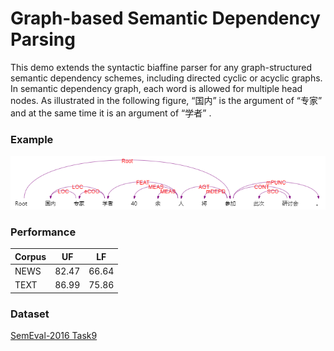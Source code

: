 # Graph-based Semantic Dependency Parsing  

This demo extends the syntactic biaffine parser for any graph-structured semantic dependency schemes, including directed cyclic or acyclic graphs.
In semantic dependency graph, each word is allowed for multiple head nodes. As illustrated in the following figure, “国内” is the argument of “专家” and at the same time it is an argument of “学者” .

### Example  
![sdp_demo](imgs/demo.png)  

### Performance
| Corpus | UF | LF |
| ---- |  ---- | ---- |
| NEWS | 82.47 | 66.64 |
| TEXT | 86.99 | 75.86 |

### Dataset  
[SemEval-2016 Task9](https://github.com/HIT-SCIR/SemEval-2016)
